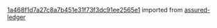 [1a468f1d7a27c8a7b451e31f73f3dc91ee2565e1](https://github.com/insolar/assured-ledger/commit/1a468f1d7a27c8a7b451e31f73f3dc91ee2565e1) imported from [assured-ledger](https://github.com/insolar/assured-ledger)
